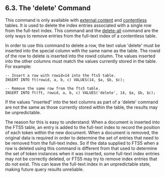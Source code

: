 ## 6\.3\. The 'delete' Command


 This command is only available with [external content](fts5.html#external_content_tables) and [contentless](fts5.html#contentless_tables) tables. It
is used to delete the index entries associated with a single row from the
full\-text index. This command and the [delete\-all](fts5.html#the_delete_all_command)
command are the only ways to remove entries from the full\-text index of a
contentless table.



 In order to use this command to delete a row, the text value 'delete'
must be inserted into the special column with the same name as the table.
The rowid of the row to delete is inserted into the rowid column. The
values inserted into the other columns must match the values currently
stored in the table. For example:




```
-- Insert a row with rowid=14 into the fts5 table.
INSERT INTO ft(rowid, a, b, c) VALUES(14, $a, $b, $c);

-- Remove the same row from the fts5 table.
INSERT INTO ft(ft, rowid, a, b, c) VALUES('delete', 14, $a, $b, $c);

```

 If the values "inserted" into the text columns as part of a 'delete'
command are not the same as those currently stored within the table, the
results may be unpredictable.



 The reason for this is easy to understand: When a document is inserted
into the FTS5 table, an entry is added to the full\-text index to record the
position of each token within the new document. When a document is removed,
the original data is required in order to determine the set of entries that
need to be removed from the full\-text index. So if the data supplied to FTS5
when a row is deleted using this command is different from that used to
determine the set of token instances when it was inserted, some full\-text
index entries may not be correctly deleted, or FTS5 may try to remove index
entries that do not exist. This can leave the full\-text index in an
unpredictable state, making future query results unreliable.




